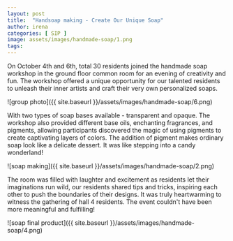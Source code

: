 ```yaml
---
layout: post
title:  "Handsoap making - Create Our Unique Soap"
author: irena
categories: [ SIP ]
image: assets/images/handmade-soap/1.png
tags:
---
```

On October 4th and 6th, total 30 residents joined the handmade soap workshop in the ground floor common room for an evening of creativity and fun. The workshop offered a unique opportunity for our talented residents to unleash their inner artists and craft their very own personalized soaps. 

![group photo]({{ site.baseurl }}/assets/images/handmade-soap/6.png)

With two types of soap bases available - transparent and opaque. The workshop also provided different base oils, enchanting fragrances, and pigments, allowing participants discovered the magic of using pigments to create captivating layers of colors. The addition of pigment makes ordinary soap look like a delicate dessert. It was like stepping into a candy wonderland! 

![soap making]({{ site.baseurl }}/assets/images/handmade-soap/2.png)

The room was filled with laughter and excitement as residents let their imaginations run wild, our residents shared tips and tricks, inspiring each other to push the boundaries of their designs. It was truly heartwarming to witness the gathering of hall 4 residents. The event couldn't have been more meaningful and fulfilling! 

![soap final product]({{ site.baseurl }}/assets/images/handmade-soap/4.png)

